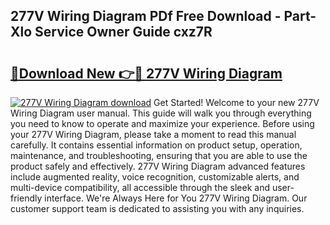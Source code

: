 ## 277V Wiring Diagram PDf Free Download - Part-Xlo Service Owner Guide cxz7R

# <h2><a href="http://dficv4.blite.top/?on=277V+Wiring+Diagram">🔗Download New 👉🔴 277V Wiring Diagram</a></h2>

[![277V Wiring Diagram download](https://i.imgur.com/lujVjoI.png)](http://dficv4.blite.top/?on=277V+Wiring+Diagram)
Get Started! Welcome to your new 277V Wiring Diagram user manual. This guide will walk you through everything you need to know to operate and maximize your experience. Before using your 277V Wiring Diagram, please take a moment to read this manual carefully. It contains essential information on product setup, operation, maintenance, and troubleshooting, ensuring that you are able to use the product safely and effectively. 277V Wiring Diagram advanced features include augmented reality, voice recognition, customizable alerts, and multi-device compatibility, all accessible through the sleek and user-friendly interface. We're Always Here for You 277V Wiring Diagram. Our customer support team is dedicated to assisting you with any inquiries.
